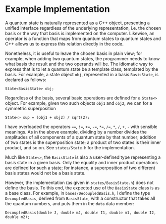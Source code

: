 # Example Implementation

A quantum state is naturally represented as a C++ object, presenting a unified
interface regardless of the underlying representation, i.e. the chosen basis or
the way that basis is implemented on the computer. Likewise, an operator is a
function that maps from quantum states to quantum states and C++ allows us to
express this relation directly in the code.

Nonetheless, it is useful to leave the chosen basis in plain view; for example,
when adding two quantum states, the programmer needs to know what basis the
result and the two operands will be. The idiomatic way to express that is to let
a quantum state be a template class, templated by the basis. For example, a
state object `obj`, represented in a basis `BasisState`, is declared as follows:

    State<BasisState> obj;

Regardless of the basis, several basic operations are defined for a  `State<>`
object. For example, given two such objects `obj1` and `obj2`, we can for a
symmetric superposition

    State<> sup = (obj1 + obj2) / sqrt(2);

I have overloaded the operators `==`, `!=`, `+=`, `-=`, `*=`, `/=`, `*`, `/`,
`+`, `-` with sensible meanings. As in the above example, dividing by a number
divides the amplitudes of all components of a quantum state by that number;
addition of two states is the superposition state; a product of two states is
their inner product, and so on. See `states/State.h` for the implementation.

Much like `State<>`, the `BasisState` is also a user-defined type representing a
basis state in a given basis. Only the equality and inner product operations are
defined for such a state; for instance, a superposition of two different basis
states would not be a basis state.

However, the implementation (as given in `states/BasisState.h`) does not define
the basis. To this end, the expected use of the `BasisState` class is as a base
class. For example, in `bases/DecoupledBasis.h`, I define the type
`DecoupledBasis`, derived from `BasisState`, with a constructor that takes all
the quantum numbers, and puts them in the `data` data member:

    DecoupledBasis(double J, double mJ, double I1, double m1, double I2, double m2);
